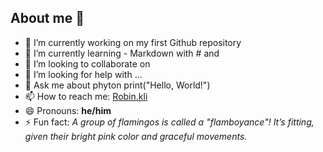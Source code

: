 ## About me 👋

- 🔭 I’m currently working on my first Github repository
- 🌱 I’m currently learning - Markdown with # and 
- 👯 I’m looking to collaborate on 
- 🤔 I’m looking for help with ...
- 💬 Ask me about phyton print("Hello, World!")
- 📫 How to reach me: [Robin.kli](https://www.instagram.com/robin.klih/?next=%2F)
- 😄 Pronouns: **he/him**
- ⚡ Fun fact: *A group of flamingos is called a "flamboyance"! It’s fitting, given their bright pink color and graceful movements.*

